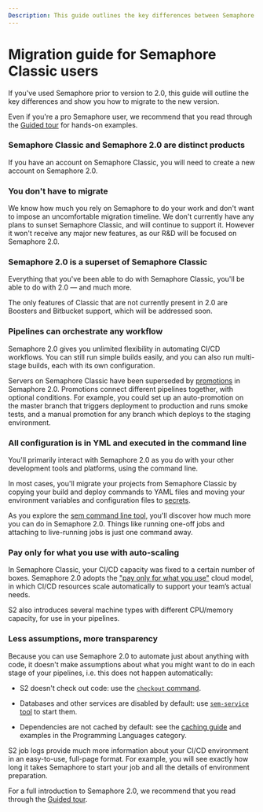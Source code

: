 ```yaml
---
Description: This guide outlines the key differences between Semaphore Classic and Semaphore 2.0, and provides you with instructions for migrating from Semaphore Classic to Semaphore 2.0.
---
```


# Migration guide for Semaphore Classic users

If you've used Semaphore prior to version to 2.0, this guide will outline the
key differences and show you how to migrate to the new version.

Even if you're a pro Semaphore user, we recommend that you read through the
[Guided tour](https://docs.semaphoreci.com/guided-tour/getting-started/) for
hands-on examples.

### Semaphore Classic and Semaphore 2.0 are distinct products

If you have an account on Semaphore Classic, you will need to create a new
account on Semaphore 2.0.

### You don't have to migrate

We know how much you rely on Semaphore to do your work and don't want to impose
an uncomfortable migration timeline. We don't currently have any plans to sunset Semaphore
Classic, and will continue to support it. However it won't receive any major new
features, as our R&D will be focused on Semaphore 2.0.

### Semaphore 2.0 is a superset of Semaphore Classic

Everything that you've been able to do with Semaphore Classic, you'll be
able to do with 2.0 — and much more.

The only features of Classic that are not currently present in 2.0 are Boosters
and Bitbucket support, which will be addressed soon.

### Pipelines can orchestrate any workflow

Semaphore 2.0 gives you unlimited flexibility in automating CI/CD workflows. You
can still run simple builds easily, and you can also run multi-stage builds, each
with its own configuration.

Servers on Semaphore Classic have been superseded by
[promotions](https://docs.semaphoreci.com/essentials/deploying-with-promotions/)
in Semaphore 2.0. Promotions connect different pipelines together, with optional 
conditions. For example, you could set up an auto-promotion on the master branch 
that triggers deployment to production and runs smoke tests, and a manual promotion 
for any branch which deploys to the staging environment.

### All configuration is in YML and executed in the command line

You'll primarily interact with Semaphore 2.0 as you do with your other development
tools and platforms, using the command line.

In most cases, you'll migrate your projects from Semaphore Classic by copying
your build and deploy commands to YAML files and moving your environment variables 
and configuration files to [secrets](../essentials/environment-variables.md).

As you explore the [sem command line tool](https://docs.semaphoreci.com/reference/sem-command-line-tool/),
you'll discover how much more you can do in Semaphore 2.0. Things like running
one-off jobs and attaching to live-running jobs is just one command away.

### Pay only for what you use with auto-scaling

In Semaphore Classic, your CI/CD capacity was fixed to a certain number of
boxes. Semaphore 2.0 adopts the ["pay only for what you use"](https://semaphoreci.com/pricing)
cloud model, in which CI/CD resources scale automatically to support your
team’s actual needs.

S2 also introduces several machine types with different CPU/memory capacity,
for use in your pipelines.

### Less assumptions, more transparency

Because you can use Semaphore 2.0 to automate just about anything with code, it
doesn't make assumptions about what you might want to do in each stage of your
pipelines, i.e. this does not happen automatically:

- S2 doesn't check out code: use the [`checkout` command](https://docs.semaphoreci.com/reference/toolbox-reference/#libcheckout).

- Databases and other services are disabled by default: use [`sem-service`
  tool][sem-service]
  to start them.

- Dependencies are not cached by default: see the
  [caching guide](https://docs.semaphoreci.com/essentials/caching-dependencies-and-directories/)
  and examples in the Programming Languages category.

S2 job logs provide much more information about your CI/CD environment in an
easy-to-use, full-page format. For example, you will see exactly how long it
takes Semaphore to start your job and all the details of environment
preparation.

For a full introduction to Semaphore 2.0, we recommend that you read through the
[Guided tour](../guided-tour/getting-started.md).

[sem-service]: https://docs.semaphoreci.com/ci-cd-environment/sem-service-managing-databases-and-services-on-linux/

